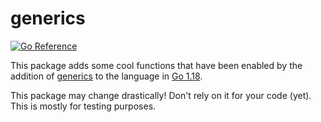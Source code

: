 # generics

[![Go Reference](https://pkg.go.dev/badge/github.com/cneill/generics.svg)](https://pkg.go.dev/github.com/cneill/generics)

This package adds some cool functions that have been enabled by the addition of
[generics](https://go.googlesource.com/proposal/+/refs/heads/master/design/43651-type-parameters.md)
to the language in [Go 1.18](https://go.dev/doc/go1.18).

This package may change drastically! Don't rely on it for your code (yet). This is mostly for testing purposes.
